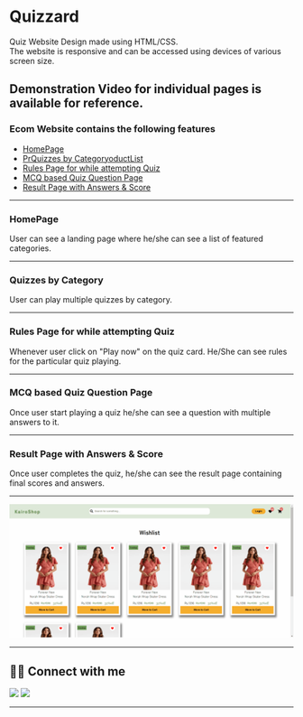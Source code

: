 # Quizzard


Quiz Website Design made using HTML/CSS.<br/>
The website is responsive and can be accessed using devices of various screen size.

Demonstration Video for individual pages is available for reference.
---



### Ecom Website contains the following features

- [HomePage](#homepage)
- [PrQuizzes by CategoryoductList](#quizzesbyCategory)
- [Rules Page for while attempting Quiz](#rulesPage)
- [MCQ based Quiz Question Page](#question)
- [Result Page with Answers & Score](#result)

---

### HomePage

User can see a landing page where he/she can see a list of featured categories.


---

### Quizzes by Category

User can play multiple quizzes by category.


---

### Rules Page for while attempting Quiz

Whenever user click on "Play now" on the quiz card. He/She can see rules for the particular quiz  playing.


---

### MCQ based Quiz Question Page

Once user start playing a quiz he/she can see a question with multiple answers to it.




---

### Result Page with Answers & Score

Once user completes the quiz, he/she can see the result page containing final scores and answers.



---


![productList-gif](https://github.com/sakshi006/Ecommerce/blob/development/assets/wishlist.gif)


---

## 👨‍💻 Connect with me

<a href="https://twitter.com/Sakshi51351126"><img src="https://img.shields.io/badge/Twitter-1DA1F2?style=for-the-badge&logo=twitter&logoColor=white"/></a>
<a href="https://www.linkedin.com/in/sakshi-kumar-789649172/"><img src="https://img.shields.io/badge/LinkedIn-0077B5?style=for-the-badge&logo=linkedin&logoColor=white"/></a>

---

